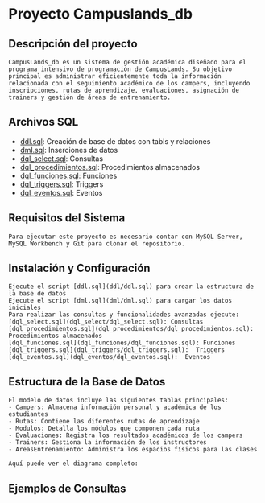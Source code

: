 # Proyecto Campuslands_db

## Descripción del proyecto

    CampusLands_db es un sistema de gestión académica diseñado para el programa intensivo de programación de CampusLands. Su objetivo principal es administrar eficientemente toda la información relacionada con el seguimiento académico de los campers, incluyendo inscripciones, rutas de aprendizaje, evaluaciones, asignación de trainers y gestión de áreas de entrenamiento.

## Archivos SQL

- [ddl.sql](ddl/ddl.sql):  Creación de base de datos con tabls y relaciones
- [dml.sql](dml/dml.sql):  Inserciones de datos
- [dql_select.sql](dql_select/dql_select.sql): Consultas
- [dql_procedimientos.sql](dql_procedimientos/dql_procedimientos.sql): Procedimientos almacenados
- [dql_funciones.sql](dql_funciones/dql_funciones.sql): Funciones
- [dql_triggers.sql](dql_triggers/dql_triggers.sql):  Triggers
- [dql_eventos.sql](dql_eventos/dql_eventos.sql):  Eventos

## Requisitos del Sistema

    Para ejecutar este proyecto es necesario contar con MySQL Server, MySQL Workbench y Git para clonar el repositorio.

## Instalación y Configuración

    Ejecute el script [ddl.sql](ddl/ddl.sql) para crear la estructura de la base de datos
    Ejecute el script [dml.sql](dml/dml.sql) para cargar los datos iniciales
    Para realizar las consultas y funcionalidades avanzadas ejecute:
    [dql_select.sql](dql_select/dql_select.sql): Consultas
    [dql_procedimientos.sql](dql_procedimientos/dql_procedimientos.sql): Procedimientos almacenados
    [dql_funciones.sql](dql_funciones/dql_funciones.sql): Funciones
    [dql_triggers.sql](dql_triggers/dql_triggers.sql):  Triggers
    [dql_eventos.sql](dql_eventos/dql_eventos.sql):  Eventos

## Estructura de la Base de Datos

    El modelo de datos incluye las siguientes tablas principales:
    - Campers: Almacena información personal y académica de los estudiantes
    - Rutas: Contiene las diferentes rutas de aprendizaje
    - Modulos: Detalla los módulos que componen cada ruta
    - Evaluaciones: Registra los resultados académicos de los campers
    - Trainers: Gestiona la información de los instructores
    - AreasEntrenamiento: Administra los espacios físicos para las clases

    Aquí puede ver el diagrama completo:

## Ejemplos de Consultas
